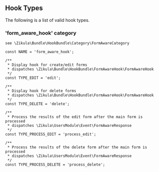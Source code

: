 Hook Types
----------
The following is a list of valid hook types.

### 'form_aware_hook' category

    see \Zikula\Bundle\HookBundle\Category\FormAwareCategory

    const NAME = 'form_aware_hook';

    /**
     * Display hook for create/edit forms
     * dispatches \Zikula\Bundle\HookBundle\FormAwareHook\FormAwareHook
     */
    const TYPE_EDIT = 'edit';

    /**
     * Display hook for delete forms
     * dispatches \Zikula\Bundle\HookBundle\FormAwareHook\FormAwareHook
     */
    const TYPE_DELETE = 'delete';

    /**
     * Process the results of the edit form after the main form is processed
     * dispatches \Zikula\UsersModule\Event\FormAwareResponse
     */
    const TYPE_PROCESS_EDIT = 'process_edit';

    /**
     * Process the results of the delete form after the main form is processed
     * dispatches \Zikula\UsersModule\Event\FormAwareResponse
     */
    const TYPE_PROCESS_DELETE = 'process_delete';

